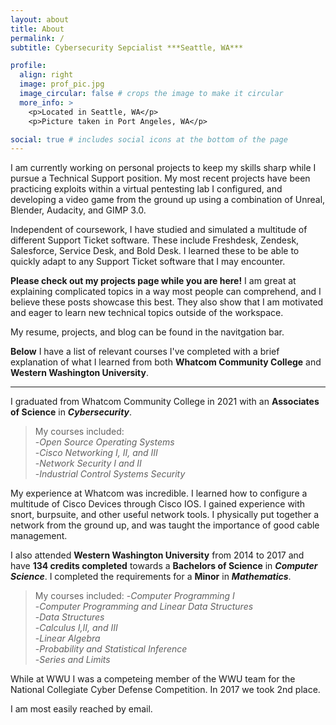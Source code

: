 ```yaml
---
layout: about
title: About
permalink: /
subtitle: Cybersecurity Sepcialist ***Seattle, WA***

profile:
  align: right
  image: prof_pic.jpg
  image_circular: false # crops the image to make it circular
  more_info: >
    <p>Located in Seattle, WA</p>
    <p>Picture taken in Port Angeles, WA</p>

social: true # includes social icons at the bottom of the page
---
```

I am currently working on personal projects to keep my skills sharp while I pursue a Technical Support position. My most recent projects have been practicing exploits within a virtual pentesting lab I configured, and developing a video game from the ground up using a combination of Unreal, Blender, Audacity, and GIMP 3.0.

Independent of coursework, I have studied and simulated a multitude of different Support Ticket software. These include Freshdesk, Zendesk, Salesforce, Service Desk, and Bold Desk. I learned these to be able to quickly adapt to any Support Ticket software that I may encounter.

**Please check out my projects page while you are here!** I am great at explaining complicated topics in a way most people can comprehend, and I believe these posts showcase this best. They also show that I am motivated and eager to learn new technical topics outside of the workspace.

My resume, projects, and blog can be found in the navitgation bar.  

**Below** I have a list of relevant courses I've completed with a brief explanation of what I learned from both **Whatcom Community College** and **Western Washington University**.

  ---

I graduated from Whatcom Community College in 2021 with an **Associates of Science** in ***Cybersecurity***.

>My courses included:  
> -*Open Source Operating Systems*  
> -*Cisco Networking I, II, and III*  
> -*Network Security I and II*  
> -*Industrial Control Systems Security*  

My experience at Whatcom was incredible. I learned how to configure a multitude of Cisco Devices through Cisco IOS. I gained experience with snort, burpsuite, and other useful network tools. I physically put together a network from the ground up, and was taught the importance of good cable management.

I also attended **Western Washington University** from 2014 to 2017 and have **134 credits completed** towards a **Bachelors of Science** in ***Computer Science***. I completed the requirements for a **Minor** in ***Mathematics***.

>My courses included:
> -*Computer Programming I*  
> -*Computer Programming and Linear Data Structures*  
> -*Data Structures*  
> -*Calculus I,II, and III*  
> -*Linear Algebra*  
> -*Probability and Statistical Inference*  
> -*Series and Limits*  

While at WWU I was a competeing member of the WWU team for the National Collegiate Cyber Defense Competition. In 2017 we took 2nd place.

I am most easily reached by email.
